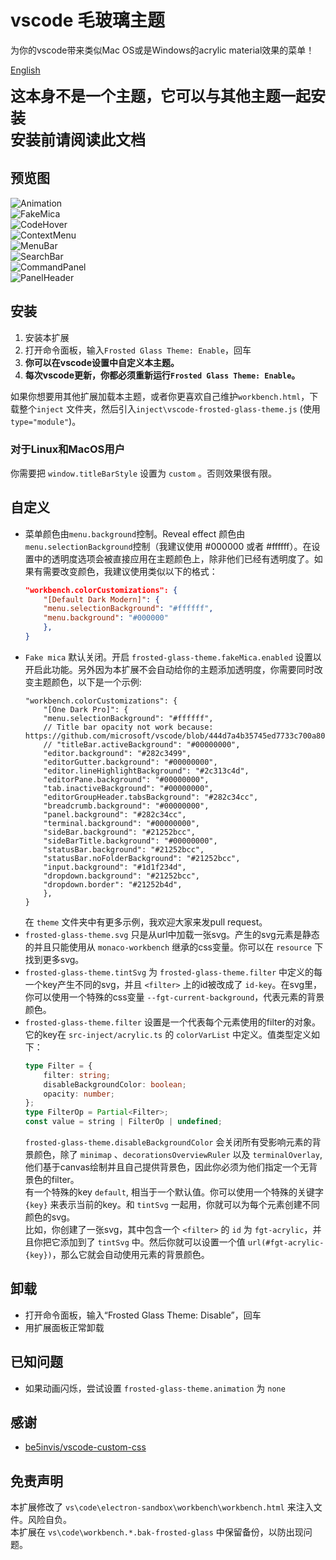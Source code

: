# vscode 毛玻璃主题
为你的vscode带来类似Mac OS或是Windows的acrylic material效果的菜单！

[English](README.md)

<span style="font-size: 24px;font-weight: bold">
这本身不是一个主题，它可以与其他主题一起安装
<br>
安装前请阅读此文档
</span>

## 预览图
![Animation](image/Animation.gif) \
![FakeMica](image/FakeMica.jpg) \
![CodeHover](image/CodeHover.jpg) \
![ContextMenu](image/ContextMenu.jpg) \
![MenuBar](image/MenuBar.jpg) \
![SearchBar](image/SearchBar.jpg) \
![CommandPanel](image/CommandPanel.jpg) \
![PanelHeader](image/PanelHeader.jpg)
## 安装
1. 安装本扩展
1. 打开命令面板，输入`Frosted Glass Theme: Enable`，回车
1. **你可以在vscode设置中自定义本主题。**
1. **每次vscode更新，你都必须重新运行`Frosted Glass Theme: Enable`。**

如果你想要用其他扩展加载本主题，或者你更喜欢自己维护`workbench.html`，下载整个`inject` 文件夹，然后引入`inject\vscode-frosted-glass-theme.js` (使用`type="module"`)。
### 对于Linux和MacOS用户
你需要把 `window.titleBarStyle` 设置为 `custom` 。否则效果很有限。
## 自定义
* 菜单颜色由`menu.background`控制。Reveal effect 颜色由`menu.selectionBackground`控制（我建议使用 #000000 或者 #ffffff）。在设置中的透明度选项会被直接应用在主题颜色上，除非他们已经有透明度了。如果有需要改变颜色，我建议使用类似以下的格式：
    ```json
    "workbench.colorCustomizations": {
        "[Default Dark Modern]": {
        "menu.selectionBackground": "#ffffff",
        "menu.background": "#000000"
        },
    }
    ```
* `Fake mica` 默认关闭。开启 `frosted-glass-theme.fakeMica.enabled` 设置以开启此功能。另外因为本扩展不会自动给你的主题添加透明度，你需要同时改变主题颜色，以下是一个示例:
    ```jsonc
    "workbench.colorCustomizations": {
        "[One Dark Pro]": {
        "menu.selectionBackground": "#ffffff",
        // Title bar opacity not work because: https://github.com/microsoft/vscode/blob/444d7a4b35745ed7733c700a8008f55cd659eb1d/src/vs/workbench/browser/parts/titlebar/titlebarPart.ts#L682
        // "titleBar.activeBackground": "#00000000",  
        "editor.background": "#282c3499",
        "editorGutter.background": "#00000000",
        "editor.lineHighlightBackground": "#2c313c4d",
        "editorPane.background": "#00000000",
        "tab.inactiveBackground": "#00000000",
        "editorGroupHeader.tabsBackground": "#282c34cc",
        "breadcrumb.background": "#00000000",
        "panel.background": "#282c34cc",
        "terminal.background": "#00000000",
        "sideBar.background": "#21252bcc",
        "sideBarTitle.background": "#00000000",
        "statusBar.background": "#21252bcc",
        "statusBar.noFolderBackground": "#21252bcc",
        "input.background": "#1d1f234d",
        "dropdown.background": "#21252bcc",
        "dropdown.border": "#21252b4d",
        },
    }
    ```
    在 `theme` 文件夹中有更多示例，我欢迎大家来发pull request。
* `frosted-glass-theme.svg` 只是从url中加载一张svg。产生的svg元素是静态的并且只能使用从 `monaco-workbench` 继承的css变量。你可以在 `resource` 下找到更多svg。
* `frosted-glass-theme.tintSvg` 为 `frosted-glass-theme.filter` 中定义的每一个key产生不同的svg，并且 `<filter>` 上的id被改成了 `id-key`。在svg里，你可以使用一个特殊的css变量 `--fgt-current-background`，代表元素的背景颜色。
* `frosted-glass-theme.filter` 设置是一个代表每个元素使用的filter的对象。它的key在 `src-inject/acrylic.ts` 的 `colorVarList` 中定义。值类型定义如下：
    ```typescript
    type Filter = {
        filter: string;
        disableBackgroundColor: boolean;
        opacity: number;
    };
    type FilterOp = Partial<Filter>;
    const value = string | FilterOp | undefined;
    ```
    `frosted-glass-theme.disableBackgroundColor` 会关闭所有受影响元素的背景颜色，除了 `minimap` 、`decorationsOverviewRuler` 以及 `terminalOverlay`,他们基于canvas绘制并且自己提供背景色，因此你必须为他们指定一个无背景色的filter。\
    有一个特殊的key `default`, 相当于一个默认值。你可以使用一个特殊的关键字 `{key}` 来表示当前的key。和 `tintSvg` 一起用，你就可以为每个元素创建不同颜色的svg。\
    比如，你创建了一张svg，其中包含一个 `<filter>` 的 `id` 为 `fgt-acrylic`，并且你把它添加到了 `tintSvg` 中。然后你就可以设置一个值 `url(#fgt-acrylic-{key})`，那么它就会自动使用元素的背景颜色。
## 卸载
* 打开命令面板，输入“Frosted Glass Theme: Disable”，回车
* 用扩展面板正常卸载
## 已知问题
* 如果动画闪烁，尝试设置 `frosted-glass-theme.animation` 为 `none`
## 感谢
* [be5invis/vscode-custom-css](https://github.com/be5invis/vscode-custom-css)
## 免责声明
本扩展修改了 `vs\code\electron-sandbox\workbench\workbench.html` 来注入文件。风险自负。\
本扩展在 `vs\code\workbench.*.bak-frosted-glass` 中保留备份，以防出现问题。

